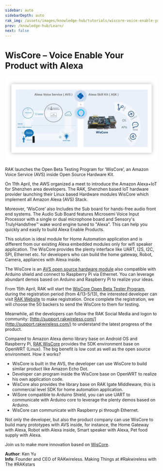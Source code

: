 ```yaml
---
sidebar: auto
sidebarDepth: auto
rak_img: /assets/images/knowledge-hub/tutorials/wiscore-voice-enable-your-product-with-alexa/overview.jpg
prev: /knowledge-hub/Learn/
next: false
---
```


# WisCore – Voice Enable Your Product with Alexa

![Overview](/assets/images/knowledge-hub/tutorials/wiscore-voice-enable-your-product-with-alexa/overview.jpg)

RAK launches the Open Beta Testing Program for ‘WisCore’, an Amazon Voice Service (AVS) inside Open Source Hardware Kit.

On 11th April, the AWS organized a meet to introduce the Amazon Alexa+IoT for Shenzhen area developers. The RAK, Shenzhen based IoT hardware provider launching their Linux based Hardware modules WisCore which implement all Amazon Alexa (AVS) Stack.

Moreover, ‘WisCore’ also Includes the Sub board for hands-free audio front end systems. The Audio Sub Board features Microsemi Voice Input Processor with a single or dual microphone board and Sensory's TrulyHandsfree™ wake word engine tuned to "Alexa". This can help you quickly and easily to build Alexa Enable Products.

This solution is ideal module for Home Automation application and is different from our existing Alexa embedded modules only for wifi speaker application. The WisCore provides the plenty interface like UART, I2S, I2C, SPI, Ethernet etc. for developers who can build the home gateway, Robot, Camera, appliances with Alexa inside.

<rk-img
  src="/assets/images/knowledge-hub/tutorials/wiscore-voice-enable-your-product-with-alexa/block-diagram.jpg"
/>

The WisCore is an [AVS open source hardware module](https://downloads.rakwireless.com/Alexa/WisCore/Hardware%20Specification/WisCore%20Brochure(V1.0).pdf) also compatible with Arduino shield and connect to Raspberry Pi via Ethernet. You can leverage abundant demos based on Arduino and Raspberry Pi to realize your ideas.

<rk-img
  src="/assets/images/knowledge-hub/tutorials/wiscore-voice-enable-your-product-with-alexa/levels.jpg"
/>

From 15th April, RAK will start the [WisCore Open Beta Tester Program](https://www.rakwireless.com/), during the registration period (from 4/13-5/13), the interested developer can visit [RAK Website](https://www.rakwireless.com/) to make registration. Once complete the registration, we will choose the 50 backers to send the WisCore to them for testing.

Meanwhile, all the developers can follow the RAK Social Media and logon to community: [http://support.rakwireless.com/](http://support.rakwireless.com/) to understand the latest progress of the product.

Compared to Amazon Alexa demo library base on Android OS and Raspberry Pi, [RAK WisCore](https://github.com/RAKWireless/WisCore) provides the SDK environment base on OpenWRT (Linux). The big benefit is low cost as well as the open source environment. How it works?

* WisCore is built in the AVS, the developer can use WisCore to build similar product like Amazon Echo Dot.
* Developer can program inside the WisCore base on OpenWRT to realize his own application code.
* WisCore also provides the library base on RAK Igate Middleware, this is commercial level SDK for home automation application.
* WiSore compatible to Arduino Shield, you can use UART to communicate with Arduino core to leverage the plenty demos based on Arduino.
* WisCore can communicate with Raspberry pi through Ethernet.

<rk-img
  src="/assets/images/knowledge-hub/tutorials/wiscore-voice-enable-your-product-with-alexa/overview.jpg"
/>

Not only the developer, but also the product company can use WisCore to build many prototypes with AVS inside, for instance, the Home Gateway with Alexa, Robot with Alexa inside, Smart speaker with Alexa, Pet food supply with Alexa.

Join us to make more innovation based on [WisCore](https://github.com/RAKWireless/WisCore).

**Author**: Ken Yu<br>
**Info**: Founder and CEO of RAKwireless. Making Things at #Rakwireless with The #RAKstars